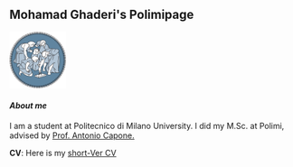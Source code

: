 


## Mohamad Ghaderi's Polimipage



<img src="pics/logopolimi.svg" alt="Polimi Logo" style="width: 100px;"/>


#### *About me*
I am a student at Politecnico di Milano University. I did my M.Sc. at Polimi, advised by [Prof. Antonio Capone.](http://www.antlab.polimi.it/people/antonio-capone)

**CV**: Here is my [short-Ver CV](cv/20171011cv.pdf)

